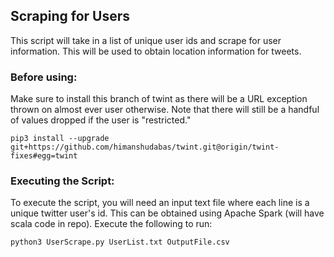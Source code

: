 ## Scraping for Users
This script will take in a list of unique user ids and scrape for user information. This will be used to obtain location information for tweets.

### Before using:
Make sure to install this branch of twint as there will be a URL exception thrown on almost ever user otherwise. Note that there will still be a handful of values dropped if the user is "restricted."
```
pip3 install --upgrade git+https://github.com/himanshudabas/twint.git@origin/twint-fixes#egg=twint
```

### Executing the Script:
To execute the script, you will need an input text file where each line is a unique twitter user's id. This can be obtained using Apache Spark (will have scala code in repo). Execute the following to run:
```
python3 UserScrape.py UserList.txt OutputFile.csv
```
